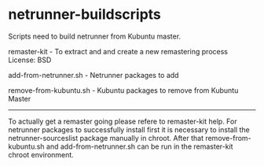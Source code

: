 netrunner-buildscripts
======================

Scripts need to build netrunner from Kubuntu master.

remaster-kit - To extract and and create a new remastering process
License: BSD

add-from-netrunner.sh - Netrunner packages to add 

remove-from-kubuntu.sh - Kubuntu packages to remove from Kubuntu Master

----------------------

To actually get a remaster going please refere to remaster-kit help. 
For netrunner packages to successfully install first it is necessary to
install the netrunner-sourceslist package manually in chroot. 
After that remove-from-kubuntu.sh and add-from-netrunner.sh can be run 
in the remaster-kit chroot environment. 